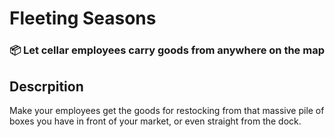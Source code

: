 # Fleeting Seasons
### 📦 Let cellar employees carry goods from anywhere on the map
## Descrpition
Make your employees get the goods for restocking from that massive pile of boxes you have in front of your market, or even straight from the dock.
